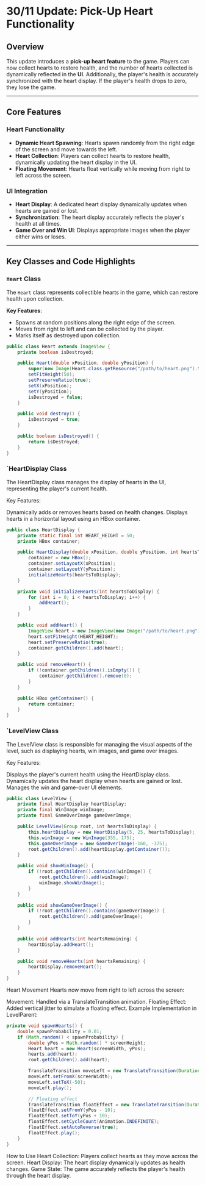 # 30/11 Update: Pick-Up Heart Functionality

## Overview

This update introduces a **pick-up heart feature** to the game. Players can now collect hearts to restore health, and the number of hearts collected is dynamically reflected in the **UI**. Additionally, the player's health is accurately synchronized with the heart display. If the player's health drops to zero, they lose the game.

---

## Core Features

### Heart Functionality
- **Dynamic Heart Spawning**: Hearts spawn randomly from the right edge of the screen and move towards the left.
- **Heart Collection**: Players can collect hearts to restore health, dynamically updating the heart display in the UI.
- **Floating Movement**: Hearts float vertically while moving from right to left across the screen.

### UI Integration
- **Heart Display**: A dedicated heart display dynamically updates when hearts are gained or lost.
- **Synchronization**: The heart display accurately reflects the player's health at all times.
- **Game Over and Win UI**: Displays appropriate images when the player either wins or loses.

---

## Key Classes and Code Highlights

### **`Heart` Class**

The `Heart` class represents collectible hearts in the game, which can restore health upon collection.

**Key Features**:
- Spawns at random positions along the right edge of the screen.
- Moves from right to left and can be collected by the player.
- Marks itself as destroyed upon collection.

```java
public class Heart extends ImageView {
    private boolean isDestroyed;

    public Heart(double xPosition, double yPosition) {
        super(new Image(Heart.class.getResource("/path/to/heart.png").toExternalForm()));
        setFitHeight(50);
        setPreserveRatio(true);
        setX(xPosition);
        setY(yPosition);
        isDestroyed = false;
    }

    public void destroy() {
        isDestroyed = true;
    }

    public boolean isDestroyed() {
        return isDestroyed;
    }
}
```

### **`HeartDisplay Class**
The HeartDisplay class manages the display of hearts in the UI, representing the player's current health.

Key Features:

Dynamically adds or removes hearts based on health changes.
Displays hearts in a horizontal layout using an HBox container.

```java
public class HeartDisplay {
    private static final int HEART_HEIGHT = 50;
    private HBox container;

    public HeartDisplay(double xPosition, double yPosition, int heartsToDisplay) {
        container = new HBox();
        container.setLayoutX(xPosition);
        container.setLayoutY(yPosition);
        initializeHearts(heartsToDisplay);
    }

    private void initializeHearts(int heartsToDisplay) {
        for (int i = 0; i < heartsToDisplay; i++) {
            addHeart();
        }
    }

    public void addHeart() {
        ImageView heart = new ImageView(new Image("/path/to/heart.png"));
        heart.setFitHeight(HEART_HEIGHT);
        heart.setPreserveRatio(true);
        container.getChildren().add(heart);
    }

    public void removeHeart() {
        if (!container.getChildren().isEmpty()) {
            container.getChildren().remove(0);
        }
    }

    public HBox getContainer() {
        return container;
    }
}
```
### **`LevelView Class**
The LevelView class is responsible for managing the visual aspects of the level, such as displaying hearts, win images, and game over images.

Key Features:

Displays the player's current health using the HeartDisplay class.
Dynamically updates the heart display when hearts are gained or lost.
Manages the win and game-over UI elements.
```java
public class LevelView {
    private final HeartDisplay heartDisplay;
    private final WinImage winImage;
    private final GameOverImage gameOverImage;

    public LevelView(Group root, int heartsToDisplay) {
        this.heartDisplay = new HeartDisplay(5, 25, heartsToDisplay);
        this.winImage = new WinImage(355, 175);
        this.gameOverImage = new GameOverImage(-160, -375);
        root.getChildren().add(heartDisplay.getContainer());
    }

    public void showWinImage() {
        if (!root.getChildren().contains(winImage)) {
            root.getChildren().add(winImage);
            winImage.showWinImage();
        }
    }

    public void showGameOverImage() {
        if (!root.getChildren().contains(gameOverImage)) {
            root.getChildren().add(gameOverImage);
        }
    }

    public void addHearts(int heartsRemaining) {
        heartDisplay.addHeart();
    }

    public void removeHearts(int heartsRemaining) {
        heartDisplay.removeHeart();
    }
}
```
Heart Movement
Hearts now move from right to left across the screen:

Movement: Handled via a TranslateTransition animation.
Floating Effect: Added vertical jitter to simulate a floating effect.
Example Implementation in LevelParent:

```java
private void spawnHearts() {
    double spawnProbability = 0.01;
    if (Math.random() < spawnProbability) {
        double yPos = Math.random() * screenHeight;
        Heart heart = new Heart(screenWidth, yPos);
        hearts.add(heart);
        root.getChildren().add(heart);

        TranslateTransition moveLeft = new TranslateTransition(Duration.seconds(5), heart);
        moveLeft.setFromX(screenWidth);
        moveLeft.setToX(-50);
        moveLeft.play();

        // Floating effect
        TranslateTransition floatEffect = new TranslateTransition(Duration.seconds(1), heart);
        floatEffect.setFromY(yPos - 10);
        floatEffect.setToY(yPos + 10);
        floatEffect.setCycleCount(Animation.INDEFINITE);
        floatEffect.setAutoReverse(true);
        floatEffect.play();
    }
}
```
How to Use
Heart Collection: Players collect hearts as they move across the screen.
Heart Display: The heart display dynamically updates as health changes.
Game State: The game accurately reflects the player's health through the heart display.

